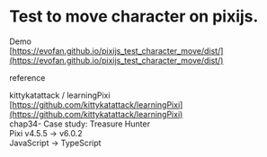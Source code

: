 # Test to move character on pixijs.

Demo  
[https://evofan.github.io/pixijs_test_character_move/dist/](https://evofan.github.io/pixijs_test_character_move/dist/)  

reference  

kittykatattack / learningPixi  
[https://github.com/kittykatattack/learningPixi](https://github.com/kittykatattack/learningPixi)  
chap34- Case study: Treasure Hunter  
Pixi v4.5.5 -> v6.0.2  
JavaScript -> TypeScript
